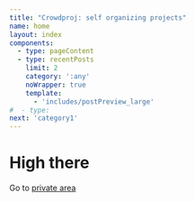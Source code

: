 ```yaml
---
title: "Crowdproj: self organizing projects"
name: home
layout: index
components:
  - type: pageContent
  - type: recentPosts
    limit: 2
    category: ':any'
    noWrapper: true
    template:
      - 'includes/postPreview_large'
#  - type: 
next: 'category1'
---
```


# High there

Go to [private area](https://v001-private.crowdproj.com)
